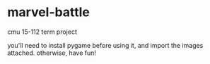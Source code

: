 # marvel-battle
cmu 15-112 term project

you'll need to install pygame before using it, and import the images attached. otherwise, have fun!
